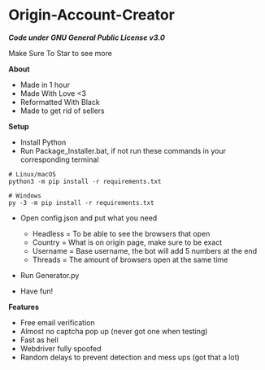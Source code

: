 # Origin-Account-Creator
***Code under GNU General Public License v3.0***

Make Sure To Star to see more

**About**
  - Made in 1 hour
  - Made With Love <3
  - Reformatted With Black
  - Made to get rid of sellers

**Setup**
  - Install Python
  - Run Package_Installer.bat, if not run these commands in your corresponding terminal 
  ```
  # Linux/macOS
  python3 -m pip install -r requirements.txt

  # Windows
  py -3 -m pip install -r requirements.txt
  ```
  - Open config.json and put what you need 
    - Headless = To be able to see the browsers that open
    - Country = What is on origin page, make sure to be exact
    - Username = Base username, the bot will add 5 numbers at the end
    - Threads = The amount of browsers open at the same time

  - Run Generator.py
  - Have fun!

**Features**
  - Free email verification
  - Almost no captcha pop up (never got one when testing)
  - Fast as hell
  - Webdriver fully spoofed
  - Random delays to prevent detection and mess ups (got that a lot)

